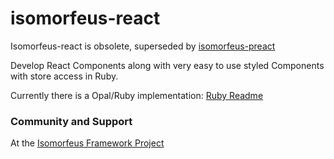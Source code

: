 # isomorfeus-react

Isomorfeus-react is obsolete, superseded by [isomorfeus-preact](https://github.com/isomorfeus/isomorfeus-preact)

Develop React Components along with very easy to use styled Components with store access in Ruby.

Currently there is a Opal/Ruby implementation:
[Ruby Readme](https://github.com/isomorfeus/isomorfeus-react/tree/master/ruby)

### Community and Support
At the [Isomorfeus Framework Project](http://isomorfeus.com)

